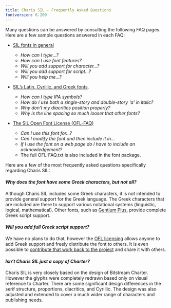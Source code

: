 ```yaml
---
title: Charis SIL - Frequently Asked Questions
fontversion: 6.200
---
```


Many questions can be answered by consulting the following FAQ pages. Here are a few sample questions answered in each FAQ:

- [SIL fonts in general](http://software.sil.org/fonts/faq)
    - *How can I type...?*
    - *How can I use font features?*
    - *Will you add support for character...?*
    - *Will you add support for script...?*
    - *WIll you help me...?*

- [SIL’s Latin, Cyrillic, and Greek fonts](http://software.sil.org/lcgfonts/faq).
    - *How can I type IPA symbols?*
    - *How do I use both a single-story and double-story 'a' in italic?*
    - *Why don’t my diacritics position properly?*
    - *Why is the line spacing so much looser that other fonts?*

- [The SIL Open Font License (OFL-FAQ)](https://scripts.sil.org/OFL-FAQ_web)
    - *Can I use this font for...?*
    - *Can I modify the font and then include it in...*
    - *If I use the font on a web page do I have to include an acknowledgement?*
    - The full OFL-FAQ.txt is also included in the font package.

Here are a few of the most frequently asked questions specifically regarding Charis SIL:

#### *Why does the font have some Greek characters, but not all?*

Although Charis SIL includes some Greek characters, it is not intended to provide general support for the Greek language. The Greek characters that are included are there to support various notational systems (linguistic, logical, mathematical). Other fonts, such as [Gentium Plus](http://software.sil.org/gentium), provide complete Greek script support. 

#### *Will you add full Greek script support?*

We have no plans to do that, however the [OFL licensing](https://scripts.sil.org/OFL_web) allows anyone to add Greek support and freely distribute the font to others. It is even possible to [contribute that work back to the project](developer.md) and share it with others.

#### *Isn’t Charis SIL just a copy of Charter?*

Charis SIL is very closely based on the design of Bitstream Charter. However the glyphs were completely redrawn based only on visual reference to Charter. There are some significant design differences in the serif structure, proportions, diacritics, and Cyrillic. The design was also adjusted and extended to cover a much wider range of characters and publishing needs.
